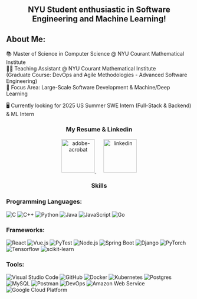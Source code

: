 <!--
**James-Studio/James-Studio** is a ✨ _special_ ✨ repository because its `README.md` (this file) appears on your GitHub profile.

Here are some ideas to get you started:

- 🔭 I’m currently working on ...
- 🌱 I’m currently learning ...
- 👯 I’m looking to collaborate on ...
- 🤔 I’m looking for help with ...
- 💬 Ask me about ...
- 📫 How to reach me: ...
- 😄 Pronouns: ...
- ⚡ Fun fact: ...
-->
<h2 align="center">
NYU Student enthusiastic in Software Engineering and Machine Learning!
</h2> 

## About Me:
📚 Master of Science in Computer Science @ NYU Courant Mathematical Institute <br>
👨‍💻 Teaching Assistant @ NYU Courant Mathematical Institute <br> (Graduate Course: DevOps and Agile Methodologies - Advanced Software Engineering) <br>
🌱 Focus Area: Large-Scale Software Development & Machine/Deep Learning <br>

🖥️ Currently looking for 2025 US Summer SWE Intern (Full-Stack & Backend) & ML Intern <br>

<h3 align="center">My Resume & Linkedin</h3>
<p align="center"> 
	<a href="https://drive.google.com/file/d/1U4ARD_y1R5L83m2rebRe0SbFyq1ebb5G/view?usp=sharing"><img width="90" height="90" src="https://img.icons8.com/clouds/200/adobe-acrobat.png" alt="adobe-acrobat"/> </a>
	&nbsp;&nbsp;&nbsp;&nbsp;
	<a href="https://www.linkedin.com/in/chun-ho-hung-025400184"><img width="90" height="90" src="https://img.icons8.com/clouds/200/linkedin.png" alt="linkedin"/> </a>
 
	
</p>

<h3 align="center">
Skills
</h3>

### Programming Languages:
![C](https://img.shields.io/badge/c-%2300599C.svg?style=for-the-badge&logo=c&logoColor=white)
![C++](https://img.shields.io/badge/c++-%2300599C.svg?style=for-the-badge&logo=c%2B%2B&logoColor=white)
![Python](https://img.shields.io/badge/python-3670A0?style=for-the-badge&logo=python&logoColor=white)
![Java](https://img.shields.io/badge/java-%23ED8B00.svg?style=for-the-badge&logo=java&logoColor=white)
![JavaScript](https://img.shields.io/badge/javascript-%23323330.svg?style=for-the-badge&logo=javascript&logoColor=white)
![Go](https://img.shields.io/badge/go-009DDE.svg?style=for-the-badge&logo=go&logoColor=%white)

### Frameworks:
![React](https://img.shields.io/badge/react-9717F5.svg?style=for-the-badge&logo=react&logoColor=white)
![Vue.js](https://img.shields.io/badge/vuejs-4A7652.svg?style=for-the-badge&logo=vue.js&logoColor=white)
![PyTest](https://img.shields.io/badge/pytest-40A213.svg?style=for-the-badge&logo=pytest&logoColor=white)
![Node.js](https://img.shields.io/badge/nodejs-4A7652.svg?style=for-the-badge&logo=node.js&logoColor=white)
![Spring Boot](https://img.shields.io/badge/spring%20boot-0D9276.svg?style=for-the-badge&logo=spring-boot&logoColor=white)
![Django](https://img.shields.io/badge/django-87A96B.svg?style=for-the-badge&logo=django&logoColor=white)
![PyTorch](https://img.shields.io/badge/pytorch-F05F42.svg?style=for-the-badge&logo=pytorch&logoColor=white)
![Tensorflow](https://img.shields.io/badge/tensorflow-EB8323.svg?style=for-the-badge&logo=tensorflow&logoColor=white)
![scikit-learn](https://img.shields.io/badge/scikit--learn-%23F7931E.svg?style=for-the-badge&logo=scikit-learn&logoColor=white)


### Tools:
![Visual Studio Code](https://img.shields.io/badge/Visual%20Studio%20Code-0078d7.svg?style=for-the-badge&logo=visual-studio-code&logoColor=white)
![GitHub](https://img.shields.io/badge/github-%23121011.svg?style=for-the-badge&logo=github&logoColor=white)
![Docker](https://img.shields.io/badge/docker-0DB7ED.svg?style=for-the-badge&logo=docker&logoColor=white)
![Kubernetes](https://img.shields.io/badge/kubernetes-3970E4.svg?style=for-the-badge&logo=kubernetes&logoColor=white)
![Postgres](https://img.shields.io/badge/postgres-%23316192.svg?style=for-the-badge&logo=postgresql&logoColor=white)
![MySQL](https://img.shields.io/badge/mysql-%2300f.svg?style=for-the-badge&logo=mysql&logoColor=white)
![Postman](https://img.shields.io/badge/Postman-FF6C37?style=for-the-badge&logo=postman&logoColor=white)
![DevOps](https://img.shields.io/badge/devops-36B5AC.svg?style=for-the-badge&logo=devops&logoColor=%white)
![Amazon Web Service](https://img.shields.io/badge/aws-F9C70C.svg?style=for-the-badge&logo=devops&logoColor=%white)
![Google Cloud Platform](https://img.shields.io/badge/gcp-FFDC2E.svg?style=for-the-badge&logo=devops&logoColor=%white)





